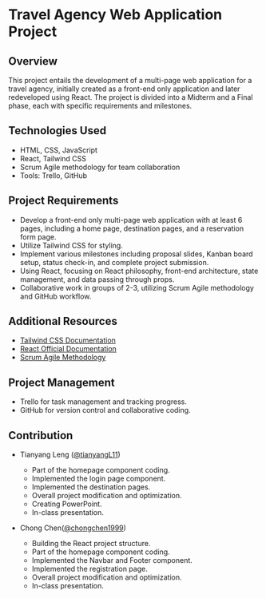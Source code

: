 # Travel Agency Web Application Project

## Overview

This project entails the development of a multi-page web application for a travel agency, initially created as a
front-end only application and later redeveloped using React. The project is divided into a Midterm and a Final phase,
each with specific requirements and milestones.

## Technologies Used

- HTML, CSS, JavaScript
- React, Tailwind CSS
- Scrum Agile methodology for team collaboration
- Tools: Trello, GitHub

## Project Requirements

- Develop a front-end only multi-page web application with at least 6 pages, including a home page, destination pages,
  and a reservation form page.
- Utilize Tailwind CSS for styling.
- Implement various milestones including proposal slides, Kanban board setup, status check-in, and complete project
  submission.
- Using React, focusing on React philosophy, front-end architecture, state management, and data passing through props.
- Collaborative work in groups of 2-3, utilizing Scrum Agile methodology and GitHub workflow.

## Additional Resources

- [Tailwind CSS Documentation](https://tailwindcss.com/docs)
- [React Official Documentation](https://reactjs.org/docs/getting-started.html)
- [Scrum Agile Methodology](https://www.scrum.org/resources/what-is-scrum)

## Project Management

- Trello for task management and tracking progress.
- GitHub for version control and collaborative coding.

## Contribution

- Tianyang Leng ([@tianyangL11](https://github.com/tianyangL11))
    - Part of the homepage component coding.
    - Implemented the login page component.
    - Implemented the destination pages.
    - Overall project modification and optimization.
    - Creating PowerPoint.
    - In-class presentation.

- Chong Chen([@chongchen1999](https://github.com/chongchen1999))
    - Building the React project structure.
    - Part of the homepage component coding.
    - Implemented the Navbar and Footer component.
    - Implemented the registration page.
    - Overall project modification and optimization.
    - In-class presentation.